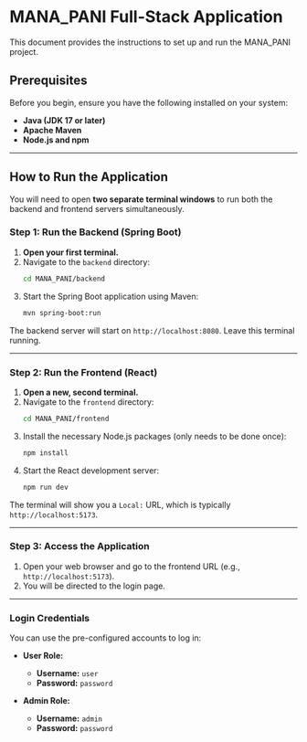 # MANA_PANI Full-Stack Application

This document provides the instructions to set up and run the MANA_PANI project.

## Prerequisites

Before you begin, ensure you have the following installed on your system:
- **Java (JDK 17 or later)**
- **Apache Maven**
- **Node.js and npm**

---

## How to Run the Application

You will need to open **two separate terminal windows** to run both the backend and frontend servers simultaneously.

### Step 1: Run the Backend (Spring Boot)

1.  **Open your first terminal.**
2.  Navigate to the `backend` directory:
    ```sh
    cd MANA_PANI/backend
    ```
3.  Start the Spring Boot application using Maven:
    ```sh
    mvn spring-boot:run
    ```
The backend server will start on `http://localhost:8080`. Leave this terminal running.

---

### Step 2: Run the Frontend (React)

1.  **Open a new, second terminal.**
2.  Navigate to the `frontend` directory:
    ```sh
    cd MANA_PANI/frontend
    ```
3.  Install the necessary Node.js packages (only needs to be done once):
    ```sh
    npm install
    ```
4.  Start the React development server:
    ```sh
    npm run dev
    ```
The terminal will show you a `Local:` URL, which is typically `http://localhost:5173`.

---

### Step 3: Access the Application

1.  Open your web browser and go to the frontend URL (e.g., `http://localhost:5173`).
2.  You will be directed to the login page.

---

### Login Credentials

You can use the pre-configured accounts to log in:

-   **User Role:**
    -   **Username:** `user`
    -   **Password:** `password`

-   **Admin Role:**
    -   **Username:** `admin`
    -   **Password:** `password`
